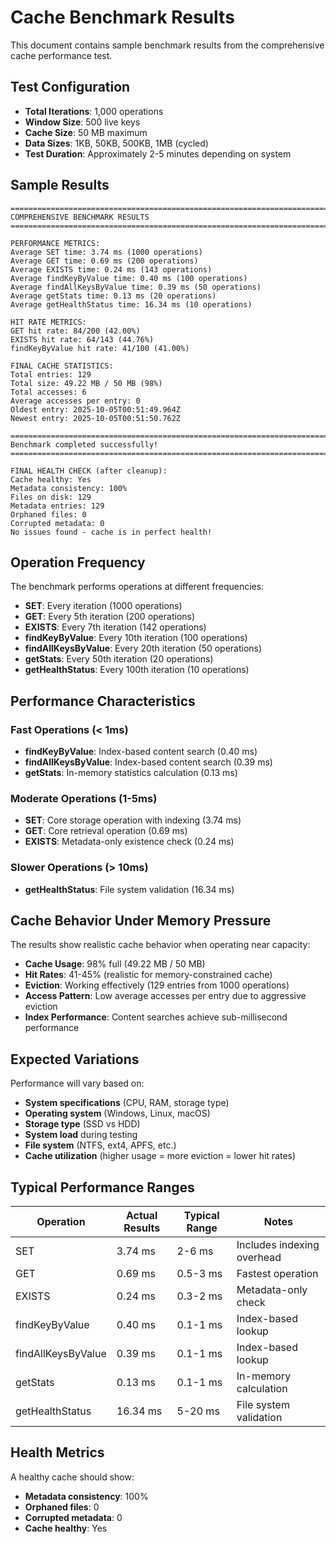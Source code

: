 # Cache Benchmark Results

This document contains sample benchmark results from the comprehensive cache performance test.

## Test Configuration

- **Total Iterations**: 1,000 operations
- **Window Size**: 500 live keys
- **Cache Size**: 50 MB maximum
- **Data Sizes**: 1KB, 50KB, 500KB, 1MB (cycled)
- **Test Duration**: Approximately 2-5 minutes depending on system

## Sample Results

```
================================================================================
COMPREHENSIVE BENCHMARK RESULTS
================================================================================

PERFORMANCE METRICS:
Average SET time: 3.74 ms (1000 operations)
Average GET time: 0.69 ms (200 operations)
Average EXISTS time: 0.24 ms (143 operations)
Average findKeyByValue time: 0.40 ms (100 operations)
Average findAllKeysByValue time: 0.39 ms (50 operations)
Average getStats time: 0.13 ms (20 operations)
Average getHealthStatus time: 16.34 ms (10 operations)

HIT RATE METRICS:
GET hit rate: 84/200 (42.00%)
EXISTS hit rate: 64/143 (44.76%)
findKeyByValue hit rate: 41/100 (41.00%)

FINAL CACHE STATISTICS:
Total entries: 129
Total size: 49.22 MB / 50 MB (98%)
Total accesses: 6
Average accesses per entry: 0
Oldest entry: 2025-10-05T00:51:49.964Z
Newest entry: 2025-10-05T00:51:50.762Z

================================================================================
Benchmark completed successfully!
================================================================================

FINAL HEALTH CHECK (after cleanup):
Cache healthy: Yes
Metadata consistency: 100%
Files on disk: 129
Metadata entries: 129
Orphaned files: 0
Corrupted metadata: 0
No issues found - cache is in perfect health!
```

## Operation Frequency

The benchmark performs operations at different frequencies:

- **SET**: Every iteration (1000 operations)
- **GET**: Every 5th iteration (200 operations)
- **EXISTS**: Every 7th iteration (142 operations)
- **findKeyByValue**: Every 10th iteration (100 operations)
- **findAllKeysByValue**: Every 20th iteration (50 operations)
- **getStats**: Every 50th iteration (20 operations)
- **getHealthStatus**: Every 100th iteration (10 operations)

## Performance Characteristics

### Fast Operations (< 1ms)
- **findKeyByValue**: Index-based content search (0.40 ms)
- **findAllKeysByValue**: Index-based content search (0.39 ms)
- **getStats**: In-memory statistics calculation (0.13 ms)

### Moderate Operations (1-5ms)
- **SET**: Core storage operation with indexing (3.74 ms)
- **GET**: Core retrieval operation (0.69 ms)
- **EXISTS**: Metadata-only existence check (0.24 ms)

### Slower Operations (> 10ms)
- **getHealthStatus**: File system validation (16.34 ms)

## Cache Behavior Under Memory Pressure

The results show realistic cache behavior when operating near capacity:

- **Cache Usage**: 98% full (49.22 MB / 50 MB)
- **Hit Rates**: 41-45% (realistic for memory-constrained cache)
- **Eviction**: Working effectively (129 entries from 1000 operations)
- **Access Pattern**: Low average accesses per entry due to aggressive eviction
- **Index Performance**: Content searches achieve sub-millisecond performance

## Expected Variations

Performance will vary based on:

- **System specifications** (CPU, RAM, storage type)
- **Operating system** (Windows, Linux, macOS)
- **Storage type** (SSD vs HDD)
- **System load** during testing
- **File system** (NTFS, ext4, APFS, etc.)
- **Cache utilization** (higher usage = more eviction = lower hit rates)

## Typical Performance Ranges

| Operation | Actual Results | Typical Range | Notes |
|-----------|----------------|---------------|-------|
| SET | 3.74 ms | 2-6 ms | Includes indexing overhead |
| GET | 0.69 ms | 0.5-3 ms | Fastest operation |
| EXISTS | 0.24 ms | 0.3-2 ms | Metadata-only check |
| findKeyByValue | 0.40 ms | 0.1-1 ms | Index-based lookup |
| findAllKeysByValue | 0.39 ms | 0.1-1 ms | Index-based lookup |
| getStats | 0.13 ms | 0.1-1 ms | In-memory calculation |
| getHealthStatus | 16.34 ms | 5-20 ms | File system validation |

## Health Metrics

A healthy cache should show:
- **Metadata consistency**: 100%
- **Orphaned files**: 0
- **Corrupted metadata**: 0
- **Cache healthy**: Yes
